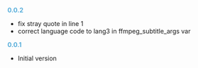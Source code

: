 
**<span style="color:#56adda">0.0.2</span>**
- fix stray quote in line 1
- correct language code to lang3 in ffmpeg_subtitle_args var

**<span style="color:#56adda">0.0.1</span>**
- Initial version
